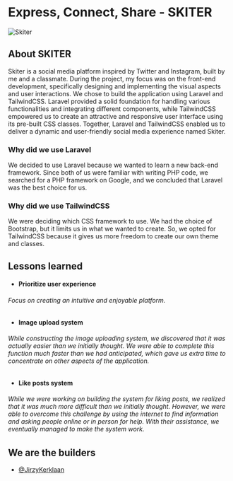 
# Express, Connect, Share - SKITER

![Skiter](https://87252.stu.sd-lab.nl/GitHub/Skiter.PNG)

## About SKITER
Skiter is a social media platform inspired by Twitter and Instagram, built by me and a classmate. During the project, my focus was on the front-end development, specifically designing and implementing the visual aspects and user interactions. We chose to build the application using Laravel and TailwindCSS. Laravel provided a solid foundation for handling various functionalities and integrating different components, while TailwindCSS empowered us to create an attractive and responsive user interface using its pre-built CSS classes. Together, Laravel and TailwindCSS enabled us to deliver a dynamic and user-friendly social media experience named Skiter.


### Why did we use Laravel

We decided to use Laravel because we wanted to learn a new back-end framework. Since both of us were familiar with writing PHP code, we searched for a PHP framework on Google, and we concluded that Laravel was the best choice for us.


### Why did we use TailwindCSS

We were deciding which CSS framework to use. We had the choice of Bootstrap, but it limits us in what we wanted to create. So, we opted for TailwindCSS because it gives us more freedom to create our own theme and classes.

## Lessons learned

* #### Prioritize user experience 
###### Focus on creating an intuitive and enjoyable platform.

* #### Image upload system
###### While constructing the image uploading system, we discovered that it was actually easier than we initially thought. We were able to complete this function much faster than we had anticipated, which gave us extra time to concentrate on other aspects of the application.

* #### Like posts system
###### While we were working on building the system for liking posts, we realized that it was much more difficult than we initially thought. However, we were able to overcome this challenge by using the internet to find information and asking people online or in person for help. With their assistance, we eventually managed to make the system work.

## We are the builders

- [@JirzyKerklaan](https://www.github.com/Jirzykerklaan)
